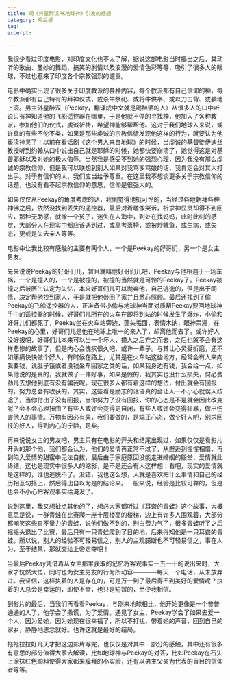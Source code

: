 ```yaml
---
title: 观《外星醉汉PK地球神》引发的感想
catagory: 观后感
tag: 
excerpt:

---
```


我很少看过印度电影，对印度文化也不太了解，据说这部电影当时播出之后，其动听的歌曲、曼妙的舞蹈、搞笑的剧情以及浪漫的爱情色彩等等，吸引了很多人的眼球，不过也惹来了印度各个宗教强烈的谴责。

电影中确实出现了很多关于印度教派的各种内容，每个教派都有自己信仰的神，每个教派都有自己特有的拜神仪式，或杀牛祭祀、或将牛供奉、或以刀击背、或躺地上滚。男主外星醉汉（Peekay，翻译成中文就是喝醉酒的人）从很多人的口中听说只有神知道他的飞船遥控器在哪里，于是他就不停的寻找神，他加入了各种教派，参加他们的仪式，虔诚祈祷，希望神能够帮帮他。这对于我们地球人来说，或许真的有些不伦不类，如果是那些虔诚的宗教信徒发现他这样的行为，就要认为他亵渎神灵了！以前在看话剧《这个男人来自地球》的时候，当虔诚的基督徒伊迪丝教授听到约翰从口中说出自己就是耶稣的时候，她都快要崩溃了，她觉得这是对基督耶稣以及对她的极大侮辱。当然我是感受不到她的强烈心理，因为我没有那么虔诚的宗教信仰，但是我可以联想到别人如果对我骂爹骂娘的话，我肯定会对其大打出手。对于有信仰的人，我们应当给予尊重。在这里我不想谈更多关于宗教信仰的话题，也没有看不起宗教信仰的意思，信仰是很强大的。

如果仅仅从Peekay的角度考虑的话，我倒觉得他挺可怜的，当经过各地朝拜各种神佛之后，依然没找到丢失的遥控器，最后对着雕像哭诉，祈求神显灵却得不到回应，那种无助感，就像一个孩子，迷失在人海中，到处在找妈妈，此时此刻的感觉，大部分人在现实中都应该遇到过，或高考落榜，或被炒鱿鱼，或生病，或失恋，更或是失去亲人等等。

电影中让我比较有感触的主要有两个人，一个是Peekay的好哥们，另一个是女主男友。

先来说说Peekay的好哥们儿，暂且就叫他好哥们儿吧，Peekay与他相遇于一场车祸，一个是撞人的，一个是被撞的，被撞的当然就是可怜的Peekay了。Peekay被撞之后被医生认定为失忆，本来好哥们儿可以抛弃他，自己逃逸的，但是出于同情，决定帮他找到家人，于是就把他带回了家并且悉心照顾。最后还找到了偷Peekay的飞船遥控器的人，正准备带小偷与地球神当面对质帮Peekay要回地球神手中的遥控器的时候，好哥们儿所在的火车在即将到站的时候发生了爆炸，小偷和好哥儿们都死了，Peekay坐在火车站旁边，蓬头垢面，表情木讷，眼神呆滞，在Peekay的心里，好哥们儿是他在地球上唯一的亲人了，却离他而去了。或许好人没好报吧，好哥们儿本来可以当一个坏人，撞人之后弃之而去，之后也就不会有这样悲惨的故事了，但是内心会愧疚很久吧，或许一辈子。与其让心灵受折磨，还不如痛痛快快做个好人，有时候在路上，尤其是在火车站这些地方，经常会有人来向我要钱，说肚子饿或者没钱坐车回家之类的话，如果我身边有钱，我会给一点，如果他说的是真的，我就做了一件好事，如果是假的，我其实也没什么损失，何必费劲儿去想他到底有没有骗我呢。现在很多人都有着这样的想法，付出就会有回报的，努力总会有收获的，其实，这些看是励志的话语真的会让人一不小心就误入歧途了，当你付出了没有回报，当你努力了没有回报，你的心态是不是就会因此改变呢？会不会心理扭曲？有些人或许会变得更自闭，有些人或许会变得狂暴，做出伤害他人的事情。万物有因必有果，我们要做的，是端正心态，做个好人吧，别求回报的好人，得到内心的宁静，足矣。

再来说说女主的男友吧，男主只有在电影的开头和结尾出现过，如果仅仅是看影片开头的那个他，我们都会认为，他们的爱情再正常不过了，从邂逅到惺惺相惜，再到陷入爱情的甜蜜中无法自拔，最后由于家庭原因没能走进婚姻的殿堂，爱情就此终结，这也是现实中很多人的缩影，是不是还会有人这样想：看吧，现实的爱情就是这样的，谁也逃脱不了。没错，我也这么想，人就是喜欢把什么事情和自己的经历相互勾搭上，然后得出自以为是的结论来。一般来说，经验是比较可靠的，但是也会不小心把客观事实给淹没了。

说到这里，我又想扯点其他的了，想必大家都听过《耳聋的青蛙》这个故事，大概意思是说，一群青蛙在比赛爬一座十层楼高的楼梯，边上有许多人围观着，大部分都嘲笑这些自不量力的青蛙，说他们做不到的，别白费力气了，很多青蛙听了之后摇摇头退出了比赛，最后只有一只青蛙爬到了目的地，后来得知他是一只耳聋的青蛙。所以说，别人的经验不可轻易信之，别人的主观臆断也不可轻易信之，事在人为，至于结果，那就交给上帝定夺吧！

当最后Peekay凭借着从女主那里获取的记忆将客观事实一五一十的说出来时，大家才恍然大悟，同时也为女主男友的行为所动容————每天一个电话，从未放弃过。我坚信，这样执着的人是存在的，可是万一到了最后得不到美好的爱情呢？执着的人总会是幸运的，即使不幸，也只是短暂的，至少我相信。

到影片的最后，当我们再看看Peekay，与刚来地球相比，他开始更像是一个普普通通的人了，他学会了撒谎，为了爱情。遇见了女主，Peekay学会了如果去爱一个人，因为爱她，因为她现在很幸福了，所以不打扰，带着她的声音，回到自己的家乡，静静地思念就好。也许这就是最好的结局。

拖拖拉拉好几天才把这边影片写完，也仅仅是对其中一部分的感触，其中还有很多有意思的部分值得大家去解读，比如地球神与Peekay的对答，比如Peekay在石头上涂抹红色颜料使得大家都来膜拜的小实验，还有以男主父亲为代表的盲目的信仰者等等。